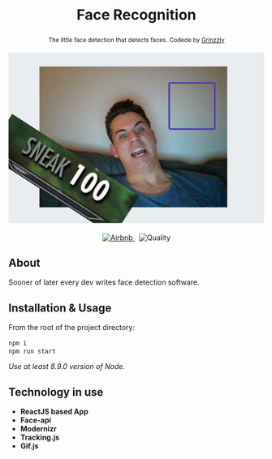<h1 align="center">Face Recognition</h1>

<div align="center">
  <sub>The little face detection that detects faces. Codede by
    <a href="https://github.com/Grinzzly">Grinzzly</a>
  </sub>
  <br>
  <br>
  <img src="public/images/sneak.jpg" alt="Sneak">
  <br>
  <br>
  <a href="https://github.com/airbnb/javascript">
        <img src="https://img.shields.io/badge/Code%20Style-Airbnb-red.svg"
             alt="Airbnb">
  </a>
  &nbsp;
  <img src="https://img.shields.io/badge/60%25%20of%20the%20time-works%20every%20time-blue.svg" alt="Quality">
</div>

## About
Sooner of later every dev writes face detection software.

## Installation & Usage

From the root of the project directory:
```
npm i
npm run start
```
_Use at least 8.9.0 version of Node._
## Technology in use

* __ReactJS based App__
* __Face-api__
* __Modernizr__
* __Tracking.js__
* __Gif.js__